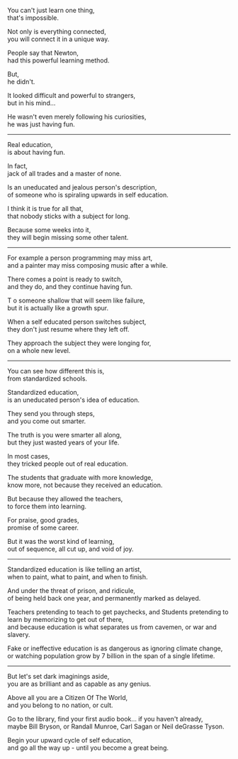 You can't just learn one thing,\
that's impossible.

Not only is everything connected,\
you will connect it in a unique way.

People say that Newton,\
had this powerful learning method.

But,\
he didn't.

It looked difficult and powerful to strangers,\
but in his mind...

He wasn't even merely following his curiosities,\
he was just having fun.

---

Real education,\
is about having fun.

In fact,\
jack of all trades and a master of none.

Is an uneducated and jealous person's description,\
of someone who is spiraling upwards in self education.

I think it is true for all that,\
that nobody sticks with a subject for long.

Because some weeks into it,\
they will begin missing some other talent.

---

For example a person programming may miss art,\
and a painter may miss composing music after a while.

There comes a point is ready to switch,\
and they do, and they continue having fun.

T o someone shallow that will seem like failure,\
but it is actually like a growth spur.

When a self educated person switches subject,\
they don't just resume where they left off.

They approach the subject they were longing for,\
on a whole new level.

---

You can see how different this is,\
from standardized schools.

Standardized education,\
is an uneducated person's idea of education.

They send you through steps,\
and you come out smarter.

The truth is you were smarter all along,\
but they just wasted years of your life.

In most cases,\
they tricked people out of real education.

The students that graduate with more knowledge,\
know more, not because they received an education.

But because they allowed the teachers,\
to force them into learning.

For praise, good grades,\
promise of some career.

But it was the worst kind of learning,\
out of sequence, all cut up, and void of joy.

---

Standardized education is like telling an artist,\
when to paint, what to paint, and when to finish.

And under the threat of prison, and ridicule,\
of being held back one year, and permanently marked as delayed.

Teachers pretending to teach to get paychecks, and Students pretending to learn by memorizing to get out of there,\
and because education is what separates us from cavemen, or war and slavery.

Fake or ineffective education is as dangerous as ignoring climate change,\
or watching population grow by 7 billion in the span of a single lifetime.

---

But let's set dark imaginings aside,\
you are as brilliant and as capable as any genius.

Above all you are a Citizen Of The World,\
and you belong to no nation, or cult.

Go to the library, find your first audio book... if you haven't already,\
maybe Bill Bryson, or Randall Munroe, Carl Sagan or Neil deGrasse Tyson.

Begin your upward cycle of self education,\
and go all the way up - until you become a great being.
